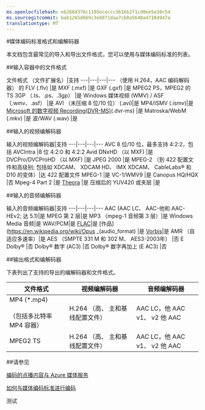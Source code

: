 ```yaml
---
ms.openlocfilehash: eb268d376c1195ececcc3616b2f1cd0ee5e20c5d
ms.sourcegitcommit: bab1265d669c3e6871daa7cb8a5640a47104947a
translationtype: MT
---
```

<properties 
    pageTitle="媒体编码标准格式和编解码器" 
    description="本主题概述了 Azure 媒体编码标准格式和编解码器。" 
    services="media-services" 
    documentationCenter="" 
    authors="juliako" 
    manager="dwrede" 
    editor=""/>

<tags 
    ms.service="media-services" 
    ms.workload="media" 
    ms.tgt_pltfrm="na" 
    ms.devlang="na" 
    ms.topic="article" 
    ms.date="08/11/2015"
    ms.author="juliako"/>

#媒体编码标准格式和编解码器


本文档包含最常见的导入和导出文件格式，您可以使用与媒体编码标准的列表。


##输入容器中的文件格式

文件格式 （文件扩展名）|支持
---|---|---|---
（使用 H.264，AAC 编码解码器） 的 FLV (.flv)          |是 
MXF (.mxf)                  |是 
GXF (.gxf)                  |是 
MPEG2 PS，MPEG2 的 TS 3GP （.ts、.ps、.3gp）    |是 
Windows 媒体视频 (WMV) / ASF （.wmv、.asf） |是 
AVI （未压缩 8 位/10 位） (.avi)|是 
MP4/ISMV (.ismv)|是 
[Microsoft 的数字视频 Recording(DVR-MS)](https://msdn.microsoft.com/library/windows/desktop/dd692984)(.dvr-ms) |是 
Matroska/WebM (.mkv)        |是 
波/WAV (.wav) |是 
 

##输入的视频编解码器

输入的视频编解码器|支持
---|---|---|---
AVC 8 位/10 位，最多支持 4:2:2，包括 AVCIntra   |8 位 4:2:0 和 4:2:2 
Avid DNxHD （以 MXF)                                 |是 
DVCPro/DVCProHD （以 MXF)                            |是 
JPEG 2000                                           |是 
MPEG-2 （到 422 配置文件和高级别; 包括如 XDCAM、 XDCAM HD、 IMX XDCAM、 CableLabs® 和 D10 的变体）|达 422 配置文件 
MPEG-1                                              |是 
VC-1/WMV9                                           |是 
Canopus HQ/HQX                                      |否 
Mpeg-4 Part 2                                       |是 
[Theora](https://en.wikipedia.org/wiki/Theora)      |是 
压缩后的 YUV420 或夹层                   |是


##输入的音频编解码器

输入的音频编解码器|支持
---|---|---|---
AAC (AAC LC、 AAC-他和 AAC-HEv2; 达 5.1)|是 
MPEG 第 2 层|是 
MP3 （mpeg-1 音频第 3 层）|是 
Windows Media 音频|是 
WAV/PCM|是 
[FLAC](https://en.wikipedia.org/wiki/FLAC)</a>|是 
[作品](https://en.wikipedia.org/wiki/Opus _(audio_format) |是 
[Vorbis](https://en.wikipedia.org/wiki/Vorbis)</a>|是 
AMR （自适应多速率）|是
AES （SMPTE 331 M 和 302 M、 AES3-2003年）        |否 
E Dolby®                                    |否 
Dolby® 数字 (AC3)                        |否 
Dolby® 数字再加上 (E AC3)                 |否 


##输出格式和编解码器

下表列出了支持的导出的编解码器和文件格式。


文件格式|视频编解码器|音频编解码器
---|---|---
MP4 (*.mp4)<br/><br/>（包括多比特率 MP4 容器） |H.264 （高、 主和基线配置文件）|AAC LC，他 AAC v1、 v2 他 AAC 
MPEG2 TS |H.264 （高、 主和基线配置文件）|AAC LC，他 AAC v1、 v2 他 AAC 

##请参见

[编码的点播内容与 Azure 媒体服务](media-services-encode-asset.md)

[如何与媒体编码标准进行编码](media-services-dotnet-encode-with-media-encoder-standard.md)

测试
